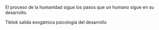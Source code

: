El proceso de la humanidad sigue los pasos que un humano sigue en su desarrollo.  
  
Tiktok salida exogámica psicologia del desarrollo
